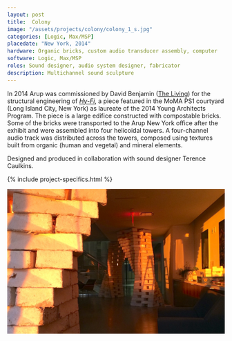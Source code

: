 ```yaml
---
layout: post
title:  Colony
image: "/assets/projects/colony/colony_1_s.jpg"
categories: [Logic, Max/MSP]
placedate: "New York, 2014"
hardware: Organic bricks, custom audio transducer assembly, computer
software: Logic, Max/MSP
roles: Sound designer, audio system designer, fabricator
description: Multichannel sound sculpture
---
```

<div class="project-narrative">
<p>In 2014 Arup was commissioned by David Benjamin (<a href="http://www.thelivingnewyork.com/">The Living</a>) for the structural engineering of <span style="font-style: italic;"><a href="https://www.arup.com/news-and-events/hyfi-reinvents-the-brick">Hy-Fi</a></span>, a piece featured in the MoMA PS1 courtyard (Long Island City, New York) as laureate of the 2014 Young Architects Program. The piece is a large edifice constructed with compostable bricks. Some of the bricks were transported to the Arup New York office after the exhibit and were assembled into four helicoidal towers. A four-channel audio track was distributed across the towers, composed using textures built from organic (human and vegetal) and mineral elements.</p>

<p>Designed and produced in collaboration with sound designer Terence Caulkins.</p>
</div>

{% include project-specifics.html %}

<div class="project-media">
<p><img src="/assets/projects/colony/colony_1.jpg"></p>
</div>